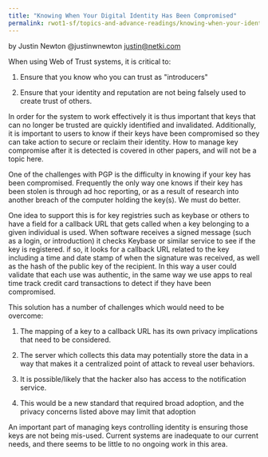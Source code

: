 ```yaml
---
title: "Knowing When Your Digital Identity Has Been Compromised"
permalink: rwot1-sf/topics-and-advance-readings/knowing-when-your-identity-has-been-compromised/
---
```


by Justin Newton @justinwnewton <justin@netki.com>

When using Web of Trust systems, it is critical to:

1. Ensure that you know who you can trust as "introducers"

2. Ensure that your identity and reputation are not being falsely used to create trust of others.

In order for the system to work effectively it is thus important that keys that can no longer be trusted are quickly identified and invalidated.  Additionally, it is important to users to know if their keys have been compromised so they can take action to secure or reclaim their identity.  How to manage key compromise after it is detected is covered in other papers, and will not be a topic here.

One of the challenges with PGP is the difficulty in knowing if your key has been compromised.  Frequently the only way one knows if their key has been stolen is through ad hoc reporting, or as a result of research into another breach of the computer holding the key(s).  We must do better.

One idea to support this is for key registries such as keybase or others to have a field for a callback URL that gets called when a key belonging to a given individual is used.  When software receives a signed message (such as a login, or introduction) it checks Keybase or similar service to see if the key is registered.  if so, it looks for a callback URL related to the key including a time and date stamp of when the signature was received, as well as the hash of the public key of the recipient.  In this way a user could validate that each use was authentic, in the same way we use apps to real time track credit card transactions to detect if they have been compromised.

This solution has a number of challenges which would need to be overcome:

1. The mapping of a key to a callback URL has its own privacy implications that need to be considered.

2. The server which collects this data may potentially store the data in a way that makes it a centralized point of attack to reveal user behaviors.

3. It is possible/likely that the hacker also has access to the notification service.

4. This would be a new standard that required broad adoption, and the privacy concerns listed above may limit that adoption

An important part of managing keys controlling identity is ensuring those keys are not being mis-used.  Current systems are inadequate to our current needs, and there seems to be little to no ongoing work in this area.  

